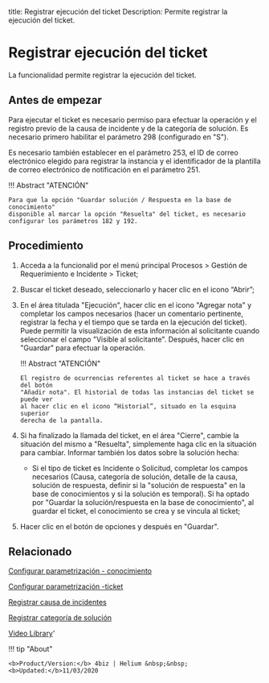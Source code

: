 title: Registrar ejecución del ticket
Description: Permite registrar la ejecución del ticket.
# Registrar ejecución del ticket

La funcionalidad permite registrar la ejecución del ticket.

Antes de empezar
----------------

Para ejecutar el ticket es necesario permiso para efectuar la operación y el
registro previo de la causa de incidente y de la categoría de solución. Es
necesario primero habilitar el parámetro 298 (configurado en "S").

Es necesario también establecer en el parámetro 253, el ID de correo electrónico
elegido para registrar la instancia y el identificador de la plantilla de correo
electrónico de notificación en el parámetro 251.

!!! Abstract "ATENCIÓN"

    Para que la opción "Guardar solución / Respuesta en la base de conocimiento"
    disponible al marcar la opción "Resuelta" del ticket, es necesario
    configurar los parámetros 182 y 192.


Procedimiento
-------------

1.  Acceda a la funcionalid por el menú principal Procesos \> Gestión de
    Requerimiento e Incidente \> Ticket;

2.  Buscar el ticket deseado, seleccionarlo y hacer clic en el icono “Abrir”;

3.  En el área titulada "Ejecución", hacer clic en el icono "Agregar nota" y
    completar los campos necesarios (hacer un comentario pertinente, registrar
    la fecha y el tiempo que se tarda en la ejecución del ticket). Puede
    permitir la visualización de esta información al solicitante cuando
    seleccionar el campo "Visible al solicitante". Después, hacer clic en
    "Guardar" para efectuar la operación.

    !!! Abstract "ATENCIÓN"

        El registro de ocurrencias referentes al ticket se hace a través del botón
        "Añadir nota". El historial de todas las instancias del ticket se puede ver
        al hacer clic en el icono “Historial”, situado en la esquina superior
        derecha de la pantalla.

4.  Si ha finalizado la llamada del ticket, en el área "Cierre", cambie la
    situación del mismo a "Resuelta", simplemente haga clic en la situación para
    cambiar. Informar también los datos sobre la solución hecha:  

       -  Si el tipo de ticket es Incidente o Solicitud, completar los campos
          necesarios (Causa, categoría de solución, detalle de la causa, solución
          de respuesta, definir si la "solución de respuesta" en la base de
          conocimientos y si la solución es temporal). Si ha optado por "Guardar
          la solución/respuesta en la base de conocimiento", al guardar el ticket,
          el conocimiento se crea y se vincula al ticket;  

5.  Hacer clic en el botón de opciones y después en "Guardar".

Relacionado
-----------

[Configurar parametrización - conocimiento](/es-es/4biz-helium/platform-administration/parameters-list/configure-parametrization-knowledge.html)

[Configurar parametrización -ticket](/es-es/4biz-helium/platform-administration/parameters-list/configure-parametrization-ticket.html)

[Registrar causa de incidentes](/es-es/4biz-helium/processes/portfolio-and-catalog/configuration/register-cause-incidents.html)

[Registrar categoría de solución](/es-es/4biz-helium/processes/portfolio-and-catalog/configuration/register-solution-category.html)

<i class='fa fa-youtube-play  fa-2x' style='color:#97ce17;vertical-align: middle;'> </i> [Video Library](https://www.youtube.com/playlist?list=PLB5qK2uzf2ROfIFL9F-3s-gomHNzudBEy)'

!!! tip "About"

    <b>Product/Version:</b> 4biz | Helium &nbsp;&nbsp;
    <b>Updated:</b>11/03/2020

